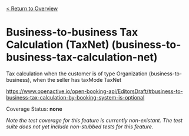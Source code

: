 [< Return to Overview](../../README.md)
# Business-to-business Tax Calculation (TaxNet) (business-to-business-tax-calculation-net)

Tax calculation when the customer is of type Organization (business-to-business), when the seller has taxMode TaxNet


https://www.openactive.io/open-booking-api/EditorsDraft/#business-to-business-tax-calculation-by-booking-system-is-optional

Coverage Status: **none**


*Note the test coverage for this feature is currently non-existant. The test suite does not yet include non-stubbed tests for this feature.*



